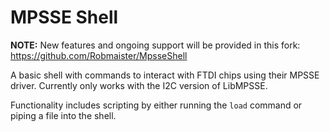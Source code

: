 MPSSE Shell
===============

**NOTE:** New features and ongoing support will be provided in this fork: https://github.com/Robmaister/MpsseShell

A basic shell with commands to interact with FTDI chips using their MPSSE
driver. Currently only works with the I2C version of LibMPSSE.

Functionality includes scripting by either running the `load` command or
piping a file into the shell.
